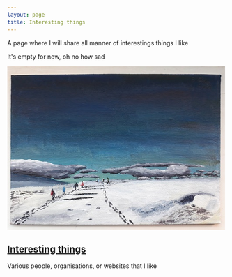 ```yaml
---
layout: page
title: Interesting things
---
```

A page where I will share all manner of interestings things I like

It's empty for now, oh no how sad
		
<img src = 'painting-snowy-walk.jpg' alt = 'Painting of my family hiking across a snow covered landscape under a clear blue sky'/>


## <a href = "interesting-things.html"> Interesting things</a>
Various people, organisations, or websites that I like
